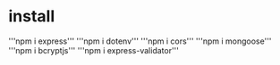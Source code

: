# install
'''npm i express'''
'''npm i dotenv'''
'''npm i cors'''
'''npm i mongoose'''
'''npm i bcryptjs'''
'''npm i express-validator'''

